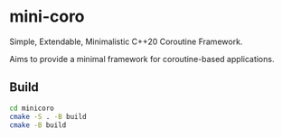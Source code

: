 # mini-coro

Simple, Extendable, Minimalistic C++20 Coroutine Framework.

Aims to provide a minimal framework for coroutine-based applications.

## Build

```sh
cd minicoro
cmake -S . -B build
cmake -B build
```
